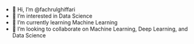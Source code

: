 - 👋 Hi, I’m @fachrulghiffari
- 👀 I’m interested in Data Science
- 🌱 I’m currently learning Machine Learning
- 💞️ I’m looking to collaborate on Machine Learning, Deep Learning, and Data Science

<!---
fachrulghiffari/fachrulghiffari is a ✨ special ✨ repository because its `README.md` (this file) appears on your GitHub profile.
You can click the Preview link to take a look at your changes.
--->

